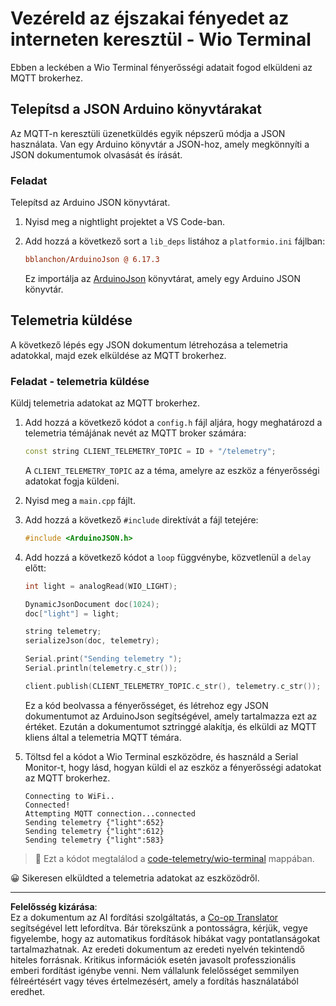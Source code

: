 <!--
CO_OP_TRANSLATOR_METADATA:
{
  "original_hash": "4bcc29fe2b65e56eada83d2476279227",
  "translation_date": "2025-08-27T22:13:59+00:00",
  "source_file": "1-getting-started/lessons/4-connect-internet/wio-terminal-telemetry.md",
  "language_code": "hu"
}
-->
# Vezéreld az éjszakai fényedet az interneten keresztül - Wio Terminal

Ebben a leckében a Wio Terminal fényerősségi adatait fogod elküldeni az MQTT brokerhez.

## Telepítsd a JSON Arduino könyvtárakat

Az MQTT-n keresztüli üzenetküldés egyik népszerű módja a JSON használata. Van egy Arduino könyvtár a JSON-hoz, amely megkönnyíti a JSON dokumentumok olvasását és írását.

### Feladat

Telepítsd az Arduino JSON könyvtárat.

1. Nyisd meg a nightlight projektet a VS Code-ban.

1. Add hozzá a következő sort a `lib_deps` listához a `platformio.ini` fájlban:

    ```ini
    bblanchon/ArduinoJson @ 6.17.3
    ```

    Ez importálja az [ArduinoJson](https://arduinojson.org) könyvtárat, amely egy Arduino JSON könyvtár.

## Telemetria küldése

A következő lépés egy JSON dokumentum létrehozása a telemetria adatokkal, majd ezek elküldése az MQTT brokerhez.

### Feladat - telemetria küldése

Küldj telemetria adatokat az MQTT brokerhez.

1. Add hozzá a következő kódot a `config.h` fájl aljára, hogy meghatározd a telemetria témájának nevét az MQTT broker számára:

    ```cpp
    const string CLIENT_TELEMETRY_TOPIC = ID + "/telemetry";
    ```

    A `CLIENT_TELEMETRY_TOPIC` az a téma, amelyre az eszköz a fényerősségi adatokat fogja küldeni.

1. Nyisd meg a `main.cpp` fájlt.

1. Add hozzá a következő `#include` direktívát a fájl tetejére:

    ```cpp
    #include <ArduinoJSON.h>
    ```

1. Add hozzá a következő kódot a `loop` függvénybe, közvetlenül a `delay` előtt:

    ```cpp
    int light = analogRead(WIO_LIGHT);

    DynamicJsonDocument doc(1024);
    doc["light"] = light;

    string telemetry;
    serializeJson(doc, telemetry);

    Serial.print("Sending telemetry ");
    Serial.println(telemetry.c_str());

    client.publish(CLIENT_TELEMETRY_TOPIC.c_str(), telemetry.c_str());
    ```

    Ez a kód beolvassa a fényerősséget, és létrehoz egy JSON dokumentumot az ArduinoJson segítségével, amely tartalmazza ezt az értéket. Ezután a dokumentumot sztringgé alakítja, és elküldi az MQTT kliens által a telemetria MQTT témára.

1. Töltsd fel a kódot a Wio Terminal eszközödre, és használd a Serial Monitor-t, hogy lásd, hogyan küldi el az eszköz a fényerősségi adatokat az MQTT brokerhez.

    ```output
    Connecting to WiFi..
    Connected!
    Attempting MQTT connection...connected
    Sending telemetry {"light":652}
    Sending telemetry {"light":612}
    Sending telemetry {"light":583}
    ```

> 💁 Ezt a kódot megtalálod a [code-telemetry/wio-terminal](../../../../../1-getting-started/lessons/4-connect-internet/code-telemetry/wio-terminal) mappában.

😀 Sikeresen elküldted a telemetria adatokat az eszközödről.

---

**Felelősség kizárása**:  
Ez a dokumentum az AI fordítási szolgáltatás, a [Co-op Translator](https://github.com/Azure/co-op-translator) segítségével lett lefordítva. Bár törekszünk a pontosságra, kérjük, vegye figyelembe, hogy az automatikus fordítások hibákat vagy pontatlanságokat tartalmazhatnak. Az eredeti dokumentum az eredeti nyelvén tekintendő hiteles forrásnak. Kritikus információk esetén javasolt professzionális emberi fordítást igénybe venni. Nem vállalunk felelősséget semmilyen félreértésért vagy téves értelmezésért, amely a fordítás használatából eredhet.